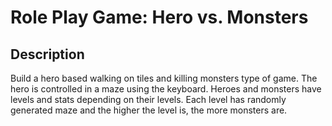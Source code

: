 # Role Play Game: Hero vs. Monsters

## Description
Build a hero based walking on tiles and killing monsters type of game. The hero is controlled in a maze using the keyboard. Heroes and monsters have levels and stats depending on their levels. Each level has randomly generated maze and the higher the level is, the more monsters are.

